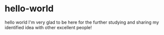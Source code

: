 # hello-world
hello world
I'm very glad to be here for the further studying and sharing my identified idea with other excellent people!
